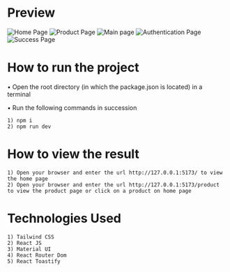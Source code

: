 # Preview

![Home Page](https://i.ibb.co/KzLxcxZ/image.png)
![Product Page](https://i.ibb.co/qj6FBdd/image.png)
![Main page](https://i.ibb.co/CmTN96v/image.png)
![Authentication Page](https://i.ibb.co/vcWFWG8/image.png)
![Success Page](https://i.ibb.co/TYYchsj/image.png)

# How to run the project

• Open the root directory (in which the package.json is located) in a terminal

• Run the following commands in succession

    1) npm i 
    2) npm run dev

# How to view the result

    1) Open your browser and enter the url http://127.0.0.1:5173/ to view the home page
    2) Open your browser and enter the url http://127.0.0.1:5173/product to view the product page or click on a product on home page

# Technologies Used

    1) Tailwind CSS
    2) React JS
    3) Material UI
    4) React Router Dom
    5) React Toastify

